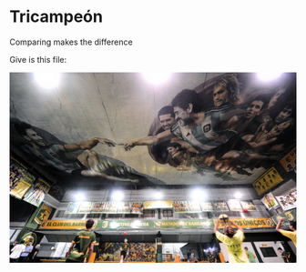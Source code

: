 #  Tricampeón

Comparing makes the difference

Give is this file:

![Image](La_Capilla_Sixtina_del_Futbol.png)
